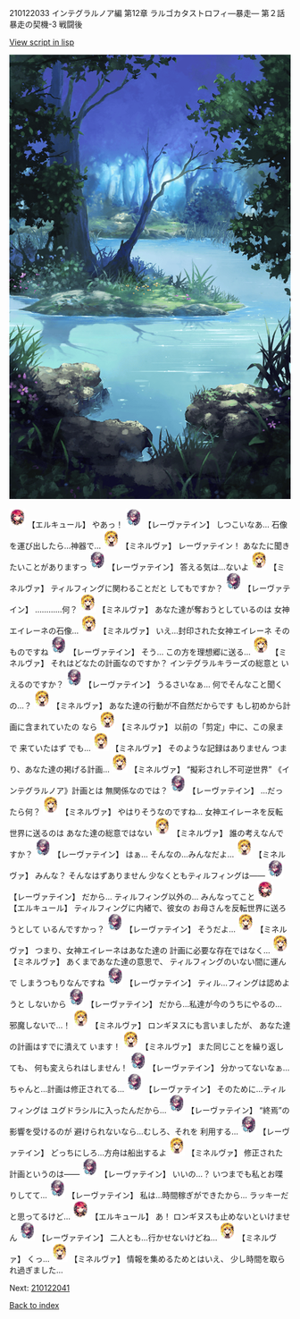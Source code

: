 210122033 インテグラルノア編 第12章 ラルゴカタストロフィ―暴走― 第２話 暴走の契機-3 戦闘後

[View script in lisp](../scripts/210122033.txt)

![fountain.png](../images/backgrounds/fountain.png)

<img src="../images/units/5202521.png" alt="5202521.png" height="34"/>
【エルキュール】
やあっ！

<img src="../images/units/5100231.png" alt="5100231.png" height="34"/>
【レーヴァテイン】
しつこいなあ…
石像を運び出したら…神器で…

<img src="../images/units/5302521.png" alt="5302521.png" height="34"/>
【ミネルヴァ】
レーヴァテイン！
あなたに聞きたいことがありますっ

<img src="../images/units/5100231.png" alt="5100231.png" height="34"/>
【レーヴァテイン】
答える気は…ないよ

<img src="../images/units/5302521.png" alt="5302521.png" height="34"/>
【ミネルヴァ】
ティルフィングに関わることだと
してもですか？

<img src="../images/units/5100231.png" alt="5100231.png" height="34"/>
【レーヴァテイン】
…………何？

<img src="../images/units/5302521.png" alt="5302521.png" height="34"/>
【ミネルヴァ】
あなた達が奪おうとしているのは
女神エイレーネの石像…

<img src="../images/units/5302521.png" alt="5302521.png" height="34"/>
【ミネルヴァ】
いえ…封印された女神エイレーネ
そのものですね

<img src="../images/units/5100231.png" alt="5100231.png" height="34"/>
【レーヴァテイン】
そう…
この方を理想郷に送る…

<img src="../images/units/5302521.png" alt="5302521.png" height="34"/>
【ミネルヴァ】
それはどなたの計画なのですか？
インテグラルキラーズの総意と
いえるのですか？

<img src="../images/units/5100231.png" alt="5100231.png" height="34"/>
【レーヴァテイン】
うるさいなぁ…
何でそんなこと聞くの…？

<img src="../images/units/5302521.png" alt="5302521.png" height="34"/>
【ミネルヴァ】
あなた達の行動が不自然だからです
もし初めから計画に含まれていたの
なら

<img src="../images/units/5302521.png" alt="5302521.png" height="34"/>
【ミネルヴァ】
以前の「剪定」中に、この泉まで
来ていたはず
でも…

<img src="../images/units/5302521.png" alt="5302521.png" height="34"/>
【ミネルヴァ】
そのような記録はありません
つまり、あなた達の掲げる計画…

<img src="../images/units/5302521.png" alt="5302521.png" height="34"/>
【ミネルヴァ】
“擬彩されし不可逆世界”
《インテグラルノア》計画とは
無関係なのでは？

<img src="../images/units/5100231.png" alt="5100231.png" height="34"/>
【レーヴァテイン】
…だったら何？

<img src="../images/units/5302521.png" alt="5302521.png" height="34"/>
【ミネルヴァ】
やはりそうなのですね…
女神エイレーネを反転世界に送るのは
あなた達の総意ではない

<img src="../images/units/5302521.png" alt="5302521.png" height="34"/>
【ミネルヴァ】
誰の考えなんですか？

<img src="../images/units/5100231.png" alt="5100231.png" height="34"/>
【レーヴァテイン】
はぁ…
そんなの…みんなだよ…

<img src="../images/units/5302521.png" alt="5302521.png" height="34"/>
【ミネルヴァ】
みんな？
そんなはずありません
少なくともティルフィングは――

<img src="../images/units/5100231.png" alt="5100231.png" height="34"/>
【レーヴァテイン】
だから…
ティルフィング以外の…
みんなってこと

<img src="../images/units/5202521.png" alt="5202521.png" height="34"/>
【エルキュール】
ティルフィングに内緒で、彼女の
お母さんを反転世界に送ろうとして
いるんですかっ？

<img src="../images/units/5100231.png" alt="5100231.png" height="34"/>
【レーヴァテイン】
そうだよ…

<img src="../images/units/5302521.png" alt="5302521.png" height="34"/>
【ミネルヴァ】
つまり、女神エイレーネはあなた達の
計画に必要な存在ではなく…

<img src="../images/units/5302521.png" alt="5302521.png" height="34"/>
【ミネルヴァ】
あくまであなた達の意思で、
ティルフィングのいない間に運んで
しまうつもりなんですね

<img src="../images/units/5100231.png" alt="5100231.png" height="34"/>
【レーヴァテイン】
ティル…フィングは認めようと
しないから

<img src="../images/units/5100231.png" alt="5100231.png" height="34"/>
【レーヴァテイン】
だから…私達が今のうちにやるの…
邪魔しないで…！

<img src="../images/units/5302521.png" alt="5302521.png" height="34"/>
【ミネルヴァ】
ロンギヌスにも言いましたが、
あなた達の計画はすでに潰えて
います！

<img src="../images/units/5302521.png" alt="5302521.png" height="34"/>
【ミネルヴァ】
また同じことを繰り返しても、
何も変えられはしません！

<img src="../images/units/5100231.png" alt="5100231.png" height="34"/>
【レーヴァテイン】
分かってないなぁ…
ちゃんと…計画は修正されてる…

<img src="../images/units/5100231.png" alt="5100231.png" height="34"/>
【レーヴァテイン】
そのために…ティルフィングは
ユグドラシルに入ったんだから…

<img src="../images/units/5100231.png" alt="5100231.png" height="34"/>
【レーヴァテイン】
“終焉”の影響を受けるのが
避けられないなら…むしろ、それを
利用する…

<img src="../images/units/5100231.png" alt="5100231.png" height="34"/>
【レーヴァテイン】
どっちにしろ…方舟は船出するよ

<img src="../images/units/5302521.png" alt="5302521.png" height="34"/>
【ミネルヴァ】
修正された計画というのは――

<img src="../images/units/5100231.png" alt="5100231.png" height="34"/>
【レーヴァテイン】
いいの…？
いつまでも私とお喋りしてて…

<img src="../images/units/5100231.png" alt="5100231.png" height="34"/>
【レーヴァテイン】
私は…時間稼ぎができたから…
ラッキーだと思ってるけど…

<img src="../images/units/5202521.png" alt="5202521.png" height="34"/>
【エルキュール】
あ！
ロンギヌスも止めないといけません

<img src="../images/units/5100231.png" alt="5100231.png" height="34"/>
【レーヴァテイン】
二人とも…行かせないけどね…

<img src="../images/units/5302521.png" alt="5302521.png" height="34"/>
【ミネルヴァ】
くっ…

<img src="../images/units/5302521.png" alt="5302521.png" height="34"/>
【ミネルヴァ】
情報を集めるためとはいえ、
少し時間を取られ過ぎました…

Next: [210122041](210122041.md)

[Back to index](index.md)
